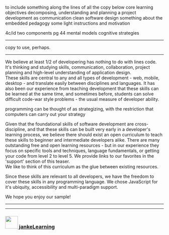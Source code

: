 to include
	something along the lines of all the copy below
	core learning objectives
		decomposing, understanding and planning a project
		development as communication
		clean software design
	something about the embedded pedagogy
	some light instructions and motivation

4c/id two components pg 44
	mental models
	cognitive strategies

________________
copy to use, perhaps. 
________

We believe at least 1/2 of developering has nothing to do with lines code.  It's thinking and studying skills, communication, collaboration, project planning and high-level understanding of application design.  
These skills are central to any and all types of development - web, mobile, desktop - and translate easily between disciplines and languages. 
It has also been our experience from teaching development that these skills can be learned at the same time, and sometimes before, students can solve difficult code-war style problems - the usual measure of developer ability.
  
programming can be thought of as strategizing, with the restriction that computers can carry out your strategy

Given that the foundational skills of software development are cross-discipline, and that these skills can be built very early in a developer's learning process, we believe there should exist an open curriculum to teach these skills to beginner and intermediate developers alike.
There are many outstanding free and open learning resources - but in our experience they focus on specific tools and techniques, language fundamentals, or getting your code from level 2 to level 5.  We provide links to our favorites in the 'support' section of this teaser.  
We like to think of this curriculum as the glue between existing resources.

  
Since these skills are relevant to all developers, we have the freedom to cover these skills in any programming language.  We chose JavaScript for it's ubiquity, accessibility and multi-paradigm support.

We hope you enjoy our sample!


---
---
### [<img src="https://github.com/jankeLearning/diagrams/blob/master/JL_clean.png" width="40" height="40" target="_blank" />  jankeLearning](https://github.com/jankeLearning)